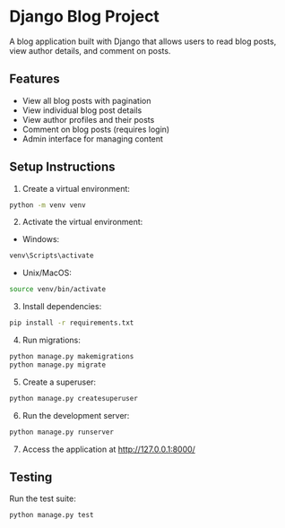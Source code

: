 # Django Blog Project

A blog application built with Django that allows users to read blog posts, view author details, and comment on posts.

## Features

- View all blog posts with pagination
- View individual blog post details
- View author profiles and their posts
- Comment on blog posts (requires login)
- Admin interface for managing content

## Setup Instructions

1. Create a virtual environment:
```bash
python -m venv venv
```

2. Activate the virtual environment:
- Windows:
```bash
venv\Scripts\activate
```
- Unix/MacOS:
```bash
source venv/bin/activate
```

3. Install dependencies:
```bash
pip install -r requirements.txt
```

4. Run migrations:
```bash
python manage.py makemigrations
python manage.py migrate
```

5. Create a superuser:
```bash
python manage.py createsuperuser
```

6. Run the development server:
```bash
python manage.py runserver
```

7. Access the application at http://127.0.0.1:8000/

## Testing

Run the test suite:
```bash
python manage.py test
``` 